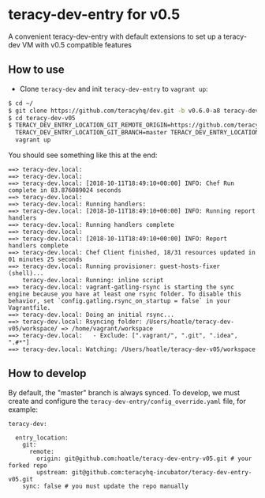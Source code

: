 # teracy-dev-entry for v0.5

A convenient teracy-dev-entry with default extensions to set up a teracy-dev VM with v0.5 compatible features


## How to use

- Clone `teracy-dev` and init `teracy-dev-entry` to `vagrant up`:

```bash
$ cd ~/
$ git clone https://github.com/teracyhq/dev.git -b v0.6.0-a8 teracy-dev-v05
$ cd teracy-dev-v05
$ TERACY_DEV_ENTRY_LOCATION_GIT_REMOTE_ORIGIN=https://github.com/teracyhq-incubator/teracy-dev-entry-v05.git \
  TERACY_DEV_ENTRY_LOCATION_GIT_BRANCH=master TERACY_DEV_ENTRY_LOCATION_SYNC=true \
  vagrant up
```

You should see something like this at the end:


```
==> teracy-dev.local: 
==> teracy-dev.local: 
==> teracy-dev.local: [2018-10-11T18:49:10+00:00] INFO: Chef Run complete in 83.876089024 seconds
==> teracy-dev.local: 
==> teracy-dev.local: Running handlers:
==> teracy-dev.local: [2018-10-11T18:49:10+00:00] INFO: Running report handlers
==> teracy-dev.local: Running handlers complete
==> teracy-dev.local: 
==> teracy-dev.local: [2018-10-11T18:49:10+00:00] INFO: Report handlers complete
==> teracy-dev.local: Chef Client finished, 18/31 resources updated in 01 minutes 25 seconds
==> teracy-dev.local: Running provisioner: guest-hosts-fixer (shell)...
    teracy-dev.local: Running: inline script
==> teracy-dev.local: vagrant-gatling-rsync is starting the sync engine because you have at least one rsync folder. To disable this behavior, set `config.gatling.rsync_on_startup = false` in your Vagrantfile.
==> teracy-dev.local: Doing an initial rsync...
==> teracy-dev.local: Rsyncing folder: /Users/hoatle/teracy-dev-v05/workspace/ => /home/vagrant/workspace
==> teracy-dev.local:   - Exclude: [".vagrant/", ".git", ".idea", ".#*"]
==> teracy-dev.local: Watching: /Users/hoatle/teracy-dev-v05/workspace
```


## How to develop

By default, the "master" branch is always synced. To develop, we must create and configure the `teracy-dev-entry/config_override.yaml` file, for example:


```
teracy-dev:

  entry_location:
    git:
      remote:
        origin: git@github.com:hoatle/teracy-dev-entry-v05.git # your forked repo
        upstream: git@github.com:teracyhq-incubator/teracy-dev-entry-v05.git
    sync: false # you must update the repo manually
```
